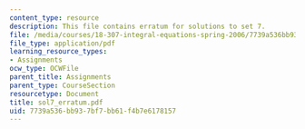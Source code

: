 ```yaml
---
content_type: resource
description: This file contains erratum for solutions to set 7.
file: /media/courses/18-307-integral-equations-spring-2006/7739a536bb937bf7bb61f4b7e6178157_sol7_erratum.pdf
file_type: application/pdf
learning_resource_types:
- Assignments
ocw_type: OCWFile
parent_title: Assignments
parent_type: CourseSection
resourcetype: Document
title: sol7_erratum.pdf
uid: 7739a536-bb93-7bf7-bb61-f4b7e6178157
---
```

